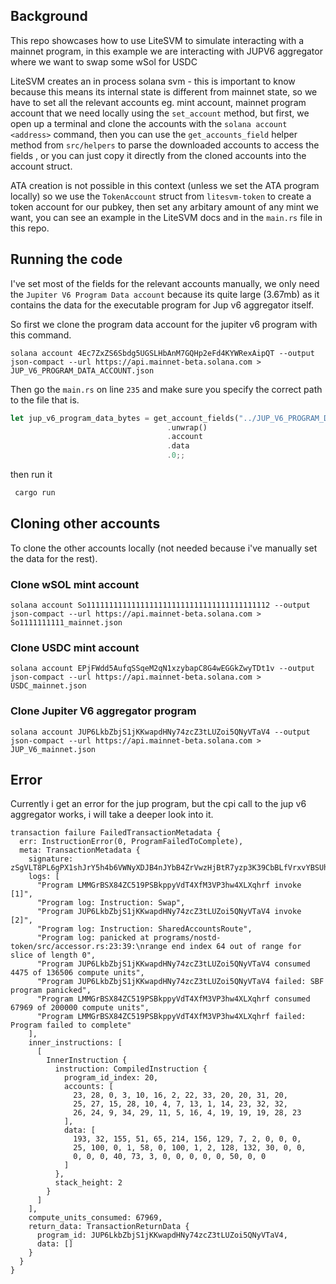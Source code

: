 
## Background
This repo showcases how to use LiteSVM to simulate interacting with a mainnet program, in this example we are interacting with JUPV6 aggregator where we want to swap some wSol for USDC

LiteSVM creates 
an in process solana svm - this is important to know because this means its internal state is different from mainnet state, so we have to set all the relevant accounts eg. mint account, mainnet program account that we need locally using the `set_account` method, but first, we open up a terminal and clone the accounts with the `solana account <address>` command, then you can use the `get_accounts_field` helper method from `src/helpers` to parse the downloaded accounts to access the fields , or you can just copy it directly from the cloned accounts into the account struct.


ATA creation is not possible in this context (unless we set the ATA program locally) so we use the `TokenAccount` struct from `litesvm-token` to create a token account for our pubkey, then set any arbitary amount of any mint we want, you can see an example in the LiteSVM docs and in the `main.rs` file in this repo.


## Running the code
I've set most of the fields for the relevant accounts manually, we only need the `Jupiter V6 Program Data account` because its quite large (3.67mb) as it contains the data for the executable program for Jup v6 aggregator itself.

So first we clone the program data account for the jupiter v6 program with this command.

 `solana account 4Ec7ZxZS6Sbdg5UGSLHbAnM7GQHp2eFd4KYWRexAipQT --output json-compact --url https://api.mainnet-beta.solana.com > JUP_V6_PROGRAM_DATA_ACCOUNT.json`

 Then go the `main.rs` on line `235` and make sure you specify the correct path to the file that is.

 ```rust
 let jup_v6_program_data_bytes = get_account_fields("../JUP_V6_PROGRAM_DATA_ACCOUNT.json")
                                    .unwrap()
                                    .account
                                    .data
                                    .0;;
 ```

 then run it 

```rust 
 cargo run
```


## Cloning other accounts
To clone the other accounts locally (not needed because i've manually set the data for the rest).

### Clone wSOL mint account
`solana account So11111111111111111111111111111111111111112 --output json-compact --url https://api.mainnet-beta.solana.com > So1111111111_mainnet.json `

### Clone USDC mint account 
`solana account EPjFWdd5AufqSSqeM2qN1xzybapC8G4wEGGkZwyTDt1v --output json-compact --url https://api.mainnet-beta.solana.com > USDC_mainnet.json`

### Clone Jupiter V6 aggregator program
`solana account JUP6LkbZbjS1jKKwapdHNy74zcZ3tLUZoi5QNyVTaV4 --output json-compact --url https://api.mainnet-beta.solana.com > JUP_V6_mainnet.json`


## Error 

Currently i get an error for the jup program, but the cpi call to the jup v6 aggregator works, i will take a deeper look into it.

```
transaction failure FailedTransactionMetadata {
  err: InstructionError(0, ProgramFailedToComplete),
  meta: TransactionMetadata {
    signature: zSgVLT8PL6gPX1shJrY5h4b6VWNyXDJB4nJYbB4ZrVwzHjBtR7yzp3K39CbBLfVrxvYBSUhwMqQkaRm24x8NH7U,
    logs: [
      "Program LMMGrBSX84ZC519PSBkppyVdT4XfM3VP3hw4XLXqhrf invoke [1]",
      "Program log: Instruction: Swap",
      "Program JUP6LkbZbjS1jKKwapdHNy74zcZ3tLUZoi5QNyVTaV4 invoke [2]",
      "Program log: Instruction: SharedAccountsRoute",
      "Program log: panicked at programs/nostd-token/src/accessor.rs:23:39:\nrange end index 64 out of range for slice of length 0",
      "Program JUP6LkbZbjS1jKKwapdHNy74zcZ3tLUZoi5QNyVTaV4 consumed 4475 of 136506 compute units",
      "Program JUP6LkbZbjS1jKKwapdHNy74zcZ3tLUZoi5QNyVTaV4 failed: SBF program panicked",
      "Program LMMGrBSX84ZC519PSBkppyVdT4XfM3VP3hw4XLXqhrf consumed 67969 of 200000 compute units",
      "Program LMMGrBSX84ZC519PSBkppyVdT4XfM3VP3hw4XLXqhrf failed: Program failed to complete"
    ],
    inner_instructions: [
      [
        InnerInstruction {
          instruction: CompiledInstruction {
            program_id_index: 20,
            accounts: [
              23, 28, 0, 3, 10, 16, 2, 22, 33, 20, 20, 31, 20,
              25, 27, 15, 28, 10, 4, 7, 13, 1, 14, 23, 32, 32,
              26, 24, 9, 34, 29, 11, 5, 16, 4, 19, 19, 19, 28, 23
            ],
            data: [
              193, 32, 155, 51, 65, 214, 156, 129, 7, 2, 0, 0, 0,
              25, 100, 0, 1, 58, 0, 100, 1, 2, 128, 132, 30, 0, 0,
              0, 0, 0, 40, 73, 3, 0, 0, 0, 0, 0, 50, 0, 0
            ]
          },
          stack_height: 2
        }
      ]
    ],
    compute_units_consumed: 67969,
    return_data: TransactionReturnData {
      program_id: JUP6LkbZbjS1jKKwapdHNy74zcZ3tLUZoi5QNyVTaV4,
      data: []
    }
  }
}

```